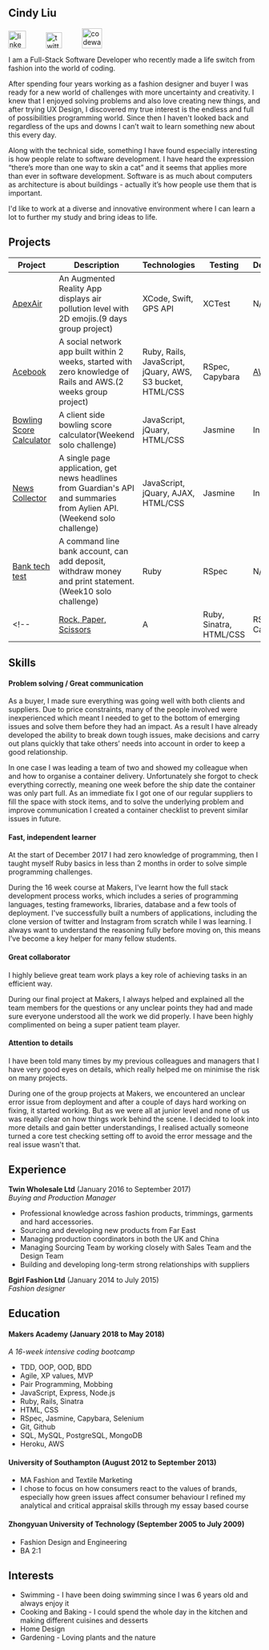 ## Cindy Liu
<a href="https://www.linkedin.com/in/cindy-liu-711ba870/"><img src="https://www.iconfinder.com/data/icons/free-social-icons/67/linkedin_circle_color-512.png" alt="linkedin" height="35" width="35"></a><a href="https://twitter.com/CindyLiuOnTech"><img src="http://goinkscape.com/wp-content/uploads/2015/07/twitter-logo-final.png" alt="twitter" hspace="40" height="32" width="32"></a><a href="https://www.codewars.com/users/cindyjia"><img src="https://avatars2.githubusercontent.com/u/5387632?s=200&v=4" alt="codewars" height="40" width="40"></a>

I am a Full-Stack Software Developer who recently made a life switch from fashion into the world of coding.

After spending four years working as a fashion designer and buyer I was ready for a new world of challenges with more uncertainty and creativity. I knew that I enjoyed solving problems and also love creating new things, and after trying UX Design, I discovered my true interest is the endless and full of possibilities programming world. Since then I haven't looked back and regardless of the ups and downs I can’t wait to learn something new about this every day.

Along with the technical side, something I have found especially interesting is how people relate to software development.  I have heard the expression “there’s more than one way to skin a cat” and it seems that applies more than ever in software development.  Software is as much about computers as architecture is about buildings - actually it’s how people use them that is important.

I'd like to work at a diverse and innovative environment where I can learn a lot to further my study and bring ideas to life.


## Projects
| Project       | Description    | Technologies| Testing | Deployment|
| ------------- |----------------| ------------|---------|-----|
| [ApexAir](https://github.com/cindyjialiu/ApexAir)| An Augmented Reality App displays air pollution level with 2D emojis.(9 days group project) | XCode, Swift, GPS API | XCTest |N/A|
| [Acebook](https://github.com/cindyjialiu/acebook)| A social network app built within 2 weeks, started with zero knowledge of Rails and AWS.(2 weeks group project)| Ruby, Rails, JavaScript, jQuary, AWS, S3 bucket, HTML/CSS| RSpec, Capybara | [AWS](http://acebook-fullstaxx-env.muc2hwru9t.eu-west-2.elasticbeanstalk.com/users/sign_in) |
| [Bowling Score Calculator](https://github.com/cindyjialiu/bowling-challenge)|A client side bowling score calculator(Weekend solo challenge)|JavaScript, jQuary, HTML/CSS|Jasmine|In progress|
| [News Collector](https://github.com/cindyjialiu/news-summary-challenge)| A single page application, get news headlines from Guardian's API and summaries from Aylien API.(Weekend solo challenge)    | JavaScript, jQuary, AJAX, HTML/CSS| Jasmine | In progress |
| [Bank tech test](https://github.com/cindyjialiu/bank_tech_test)|A command line bank account, can add deposit, withdraw money and print statement.(Week10 solo challenge)| Ruby | RSpec | N/A |
<!-- | [Rock, Paper, Scissors](https://github.com/cindyjialiu/rps-challenge)|A |Ruby, Sinatra, HTML/CSS|RSpec, Capybara|[Heroku]()|| -->


## Skills

#### Problem solving / Great communication
<!--
Descriptive paragraph of how capable you are at this skill and, if relevant, how it has developed. -->

As a buyer, I made sure everything was going well with both clients and suppliers. Due to price constraints, many of the people involved were inexperienced which meant I needed to get to the bottom of emerging issues and solve them before they had an impact. As a result I have already developed the ability to break down tough issues, make decisions and carry out plans quickly that take others’ needs into account in order to keep a good relationship.

In one case I was leading a team of two and showed my colleague when and how to organise a container delivery.  Unfortunately she forgot to check everything correctly, meaning one week before the ship date the container was only part full.  As an immediate fix I got one of our regular suppliers to fill the space with stock items, and to solve the underlying problem and improve communication I created a container checklist to prevent similar issues in future.

#### Fast, independent learner

At the start of December 2017 I had zero knowledge of programming, then I taught myself Ruby basics in less than 2 months in order to solve simple programming challenges.

During the 16 week course at Makers, I've learnt how the full stack development process works, which includes a series of programming languages, testing frameworks, libraries, database and a few tools of deployment. I've successfully built a numbers of applications, including the clone version of twitter and Instagram from scratch while I was learning.  I always want to understand the reasoning fully before moving on, this means I’ve become a key helper for many fellow students.

#### Great collaborator
I highly believe great team work plays a key role of achieving tasks in an efficient way.

During our final project at Makers, I always helped and explained all the team members for the questions or any unclear points they had and made sure everyone understood all the work we did properly. I have been highly complimented on being a super patient team player.

#### Attention to details

I have been told many times by my previous colleagues and managers that I have very good eyes on details, which really helped me on minimise the risk on many projects.

During one of the group projects at Makers, we encountered an unclear error issue from deployment and after a couple of days hard working on fixing, it started working. But as we were all at junior level and none of us was really clear on how things work behind the scene. I decided to look into more details and gain better understandings, I realised actually  someone turned a core test checking setting off to avoid the error message and the real issue wasn't that.

## Experience

**Twin Wholesale Ltd** (January 2016 to September 2017)    
*Buying and Production Manager*  
- Professional knowledge across fashion products, trimmings, garments and hard accessories.
- Sourcing and developing new products from Far East
- Managing production coordinators in both the UK and China
- Managing Sourcing Team by working closely with Sales Team and the Design Team
- Building and developing long-term strong relationships with suppliers

**Bgirl Fashion Ltd** (January 2014 to July 2015)   
*Fashion designer*

## Education

#### Makers Academy (January 2018 to May 2018)
*A 16-week intensive coding bootcamp*
- TDD, OOP, OOD, BDD
- Agile, XP values, MVP
- Pair Programming, Mobbing
- JavaScript, Express, Node.js
- Ruby, Rails, Sinatra
- HTML, CSS
- RSpec, Jasmine, Capybara, Selenium
- Git, Github
- SQL, MySQL, PostgreSQL, MongoDB
- Heroku, AWS

#### University of Southampton (August 2012 to September 2013)

- MA Fashion and Textile Marketing
- I chose to focus on how consumers react to the values of brands, especially how green issues affect consumer behaviour
I refined my analytical and critical appraisal skills through my essay based course

#### Zhongyuan University of Technology (September 2005 to July 2009)
- Fashion Design and Engineering
- BA 2:1

## Interests
- Swimming - I have been doing swimming since I was 6 years old and always enjoy it
- Cooking and Baking - I could spend the whole day in the kitchen and making different cuisines and desserts
- Home Design
- Gardening - Loving plants and the nature
